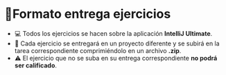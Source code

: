 # 🔹Formato entrega ejercicios

- 💻 Todos los ejercicios se hacen sobre la aplicación **IntelliJ Ultimate**.  
- 📂 Cada ejercicio se entregará en un proyecto diferente y se subirá en la tarea correspondiente comprimiéndolo en un archivo **.zip**.  
- ⚠️ El ejercicio que no se suba en su entrega correspondiente **no podrá ser calificado**.  